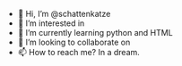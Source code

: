 - 👋 Hi, I’m @schattenkatze
- 👀 I’m interested in 
- 🌱 I’m currently learning python and HTML
- 💞️ I’m looking to collaborate on 
- 📫 How to reach me? In a dream.

<!---
schattenkatze/schattenkatze is a ✨ special ✨ repository because its `README.md` (this file) appears on your GitHub profile.
You can click the Preview link to take a look at your changes.
--->
